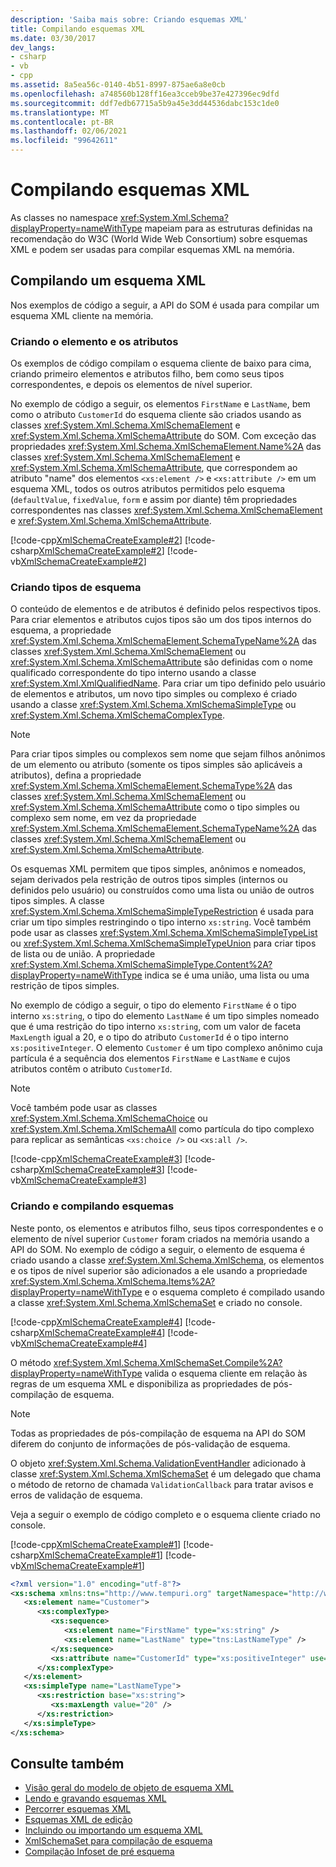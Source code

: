 ```yaml
---
description: 'Saiba mais sobre: Criando esquemas XML'
title: Compilando esquemas XML
ms.date: 03/30/2017
dev_langs:
- csharp
- vb
- cpp
ms.assetid: 8a5ea56c-0140-4b51-8997-875ae6a8e0cb
ms.openlocfilehash: a748560b128ff16ea3cceb9be37e427396ec9dfd
ms.sourcegitcommit: ddf7edb67715a5b9a45e3dd44536dabc153c1de0
ms.translationtype: MT
ms.contentlocale: pt-BR
ms.lasthandoff: 02/06/2021
ms.locfileid: "99642611"
---
```

# <a name="building-xml-schemas"></a>Compilando esquemas XML

As classes no namespace <xref:System.Xml.Schema?displayProperty=nameWithType> mapeiam para as estruturas definidas na recomendação do W3C (World Wide Web Consortium) sobre esquemas XML e podem ser usadas para compilar esquemas XML na memória.  
  
## <a name="building-an-xml-schema"></a>Compilando um esquema XML  

 Nos exemplos de código a seguir, a API do SOM é usada para compilar um esquema XML cliente na memória.  
  
### <a name="creating-element-and-attributes"></a>Criando o elemento e os atributos  

 Os exemplos de código compilam o esquema cliente de baixo para cima, criando primeiro elementos e atributos filho, bem como seus tipos correspondentes, e depois os elementos de nível superior.  
  
 No exemplo de código a seguir, os elementos `FirstName` e `LastName`, bem como o atributo `CustomerId` do esquema cliente são criados usando as classes <xref:System.Xml.Schema.XmlSchemaElement> e <xref:System.Xml.Schema.XmlSchemaAttribute> do SOM. Com exceção das propriedades <xref:System.Xml.Schema.XmlSchemaElement.Name%2A> das classes <xref:System.Xml.Schema.XmlSchemaElement> e <xref:System.Xml.Schema.XmlSchemaAttribute>, que correspondem ao atributo "name" dos elementos `<xs:element />` e `<xs:attribute />` em um esquema XML, todos os outros atributos permitidos pelo esquema (`defaultValue`, `fixedValue`, `form` e assim por diante) têm propriedades correspondentes nas classes <xref:System.Xml.Schema.XmlSchemaElement> e <xref:System.Xml.Schema.XmlSchemaAttribute>.  
  
 [!code-cpp[XmlSchemaCreateExample#2](../../../../samples/snippets/cpp/VS_Snippets_Data/XmlSchemaCreateExample/CPP/XmlSchemaCreateExample.cpp#2)]
 [!code-csharp[XmlSchemaCreateExample#2](../../../../samples/snippets/csharp/VS_Snippets_Data/XmlSchemaCreateExample/CS/XmlSchemaCreateExample.cs#2)]
 [!code-vb[XmlSchemaCreateExample#2](../../../../samples/snippets/visualbasic/VS_Snippets_Data/XmlSchemaCreateExample/VB/XmlSchemaCreateExample.vb#2)]  
  
### <a name="creating-schema-types"></a>Criando tipos de esquema  

 O conteúdo de elementos e de atributos é definido pelos respectivos tipos. Para criar elementos e atributos cujos tipos são um dos tipos internos do esquema, a propriedade <xref:System.Xml.Schema.XmlSchemaElement.SchemaTypeName%2A> das classes <xref:System.Xml.Schema.XmlSchemaElement> ou <xref:System.Xml.Schema.XmlSchemaAttribute> são definidas com o nome qualificado correspondente do tipo interno usando a classe <xref:System.Xml.XmlQualifiedName>. Para criar um tipo definido pelo usuário de elementos e atributos, um novo tipo simples ou complexo é criado usando a classe <xref:System.Xml.Schema.XmlSchemaSimpleType> ou <xref:System.Xml.Schema.XmlSchemaComplexType>.  
  
> [!NOTE]
> Para criar tipos simples ou complexos sem nome que sejam filhos anônimos de um elemento ou atributo (somente os tipos simples são aplicáveis a atributos), defina a propriedade <xref:System.Xml.Schema.XmlSchemaElement.SchemaType%2A> das classes <xref:System.Xml.Schema.XmlSchemaElement> ou <xref:System.Xml.Schema.XmlSchemaAttribute> como o tipo simples ou complexo sem nome, em vez da propriedade <xref:System.Xml.Schema.XmlSchemaElement.SchemaTypeName%2A> das classes <xref:System.Xml.Schema.XmlSchemaElement> ou <xref:System.Xml.Schema.XmlSchemaAttribute>.  
  
 Os esquemas XML permitem que tipos simples, anônimos e nomeados, sejam derivados pela restrição de outros tipos simples (internos ou definidos pelo usuário) ou construídos como uma lista ou união de outros tipos simples. A classe <xref:System.Xml.Schema.XmlSchemaSimpleTypeRestriction> é usada para criar um tipo simples restringindo o tipo interno `xs:string`. Você também pode usar as classes <xref:System.Xml.Schema.XmlSchemaSimpleTypeList> ou <xref:System.Xml.Schema.XmlSchemaSimpleTypeUnion> para criar tipos de lista ou de união. A propriedade <xref:System.Xml.Schema.XmlSchemaSimpleType.Content%2A?displayProperty=nameWithType> indica se é uma união, uma lista ou uma restrição de tipos simples.  
  
 No exemplo de código a seguir, o tipo do elemento `FirstName` é o tipo interno `xs:string`, o tipo do elemento `LastName` é um tipo simples nomeado que é uma restrição do tipo interno `xs:string`, com um valor de faceta `MaxLength` igual a 20, e o tipo do atributo `CustomerId` é o tipo interno `xs:positiveInteger`. O elemento `Customer` é um tipo complexo anônimo cuja partícula é a sequência dos elementos `FirstName` e `LastName` e cujos atributos contêm o atributo `CustomerId`.  
  
> [!NOTE]
> Você também pode usar as classes <xref:System.Xml.Schema.XmlSchemaChoice> ou <xref:System.Xml.Schema.XmlSchemaAll> como partícula do tipo complexo para replicar as semânticas `<xs:choice />` ou `<xs:all />`.  
  
 [!code-cpp[XmlSchemaCreateExample#3](../../../../samples/snippets/cpp/VS_Snippets_Data/XmlSchemaCreateExample/CPP/XmlSchemaCreateExample.cpp#3)]
 [!code-csharp[XmlSchemaCreateExample#3](../../../../samples/snippets/csharp/VS_Snippets_Data/XmlSchemaCreateExample/CS/XmlSchemaCreateExample.cs#3)]
 [!code-vb[XmlSchemaCreateExample#3](../../../../samples/snippets/visualbasic/VS_Snippets_Data/XmlSchemaCreateExample/VB/XmlSchemaCreateExample.vb#3)]  
  
### <a name="creating-and-compiling-schemas"></a>Criando e compilando esquemas  

 Neste ponto, os elementos e atributos filho, seus tipos correspondentes e o elemento de nível superior `Customer` foram criados na memória usando a API do SOM. No exemplo de código a seguir, o elemento de esquema é criado usando a classe <xref:System.Xml.Schema.XmlSchema>, os elementos e os tipos de nível superior são adicionados a ele usando a propriedade <xref:System.Xml.Schema.XmlSchema.Items%2A?displayProperty=nameWithType> e o esquema completo é compilado usando a classe <xref:System.Xml.Schema.XmlSchemaSet> e criado no console.  
  
 [!code-cpp[XmlSchemaCreateExample#4](../../../../samples/snippets/cpp/VS_Snippets_Data/XmlSchemaCreateExample/CPP/XmlSchemaCreateExample.cpp#4)]
 [!code-csharp[XmlSchemaCreateExample#4](../../../../samples/snippets/csharp/VS_Snippets_Data/XmlSchemaCreateExample/CS/XmlSchemaCreateExample.cs#4)]
 [!code-vb[XmlSchemaCreateExample#4](../../../../samples/snippets/visualbasic/VS_Snippets_Data/XmlSchemaCreateExample/VB/XmlSchemaCreateExample.vb#4)]  
  
 O método <xref:System.Xml.Schema.XmlSchemaSet.Compile%2A?displayProperty=nameWithType> valida o esquema cliente em relação às regras de um esquema XML e disponibiliza as propriedades de pós-compilação de esquema.  
  
> [!NOTE]
> Todas as propriedades de pós-compilação de esquema na API do SOM diferem do conjunto de informações de pós-validação de esquema.  
  
 O objeto <xref:System.Xml.Schema.ValidationEventHandler> adicionado à classe <xref:System.Xml.Schema.XmlSchemaSet> é um delegado que chama o método de retorno de chamada `ValidationCallback` para tratar avisos e erros de validação de esquema.  
  
 Veja a seguir o exemplo de código completo e o esquema cliente criado no console.  
  
 [!code-cpp[XmlSchemaCreateExample#1](../../../../samples/snippets/cpp/VS_Snippets_Data/XmlSchemaCreateExample/CPP/XmlSchemaCreateExample.cpp#1)]
 [!code-csharp[XmlSchemaCreateExample#1](../../../../samples/snippets/csharp/VS_Snippets_Data/XmlSchemaCreateExample/CS/XmlSchemaCreateExample.cs#1)]
 [!code-vb[XmlSchemaCreateExample#1](../../../../samples/snippets/visualbasic/VS_Snippets_Data/XmlSchemaCreateExample/VB/XmlSchemaCreateExample.vb#1)]  
  
```xml  
<?xml version="1.0" encoding="utf-8"?>  
<xs:schema xmlns:tns="http://www.tempuri.org" targetNamespace="http://www.tempuri.org" xmlns:xs="http://www.w3.org/2001/XMLSchema">  
   <xs:element name="Customer">  
      <xs:complexType>  
         <xs:sequence>  
            <xs:element name="FirstName" type="xs:string" />  
            <xs:element name="LastName" type="tns:LastNameType" />  
         </xs:sequence>  
         <xs:attribute name="CustomerId" type="xs:positiveInteger" use="required" />  
      </xs:complexType>  
   </xs:element>  
   <xs:simpleType name="LastNameType">  
      <xs:restriction base="xs:string">  
         <xs:maxLength value="20" />  
      </xs:restriction>  
   </xs:simpleType>  
</xs:schema>  
```  
  
## <a name="see-also"></a>Consulte também

- [Visão geral do modelo de objeto de esquema XML](xml-schema-object-model-overview.md)
- [Lendo e gravando esquemas XML](reading-and-writing-xml-schemas.md)
- [Percorrer esquemas XML](traversing-xml-schemas.md)
- [Esquemas XML de edição](editing-xml-schemas.md)
- [Incluindo ou importando um esquema XML](including-or-importing-xml-schemas.md)
- [XmlSchemaSet para compilação de esquema](xmlschemaset-for-schema-compilation.md)
- [Compilação Infoset de pré esquema](post-schema-compilation-infoset.md)
